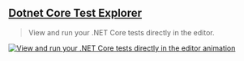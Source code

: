 ## [Dotnet Core Test Explorer](https://marketplace.visualstudio.com/items?itemName=formulahendry.dotnet-test-explorer)

> View and run your .NET Core tests directly in the editor.

[![View and run your .NET Core tests directly in the editor animation](https://raw.githubusercontent.com/formulahendry/vscode-dotnet-test-explorer/master/images/test-explorer.gif)](https://raw.githubusercontent.com/formulahendry/vscode-dotnet-test-explorer/master/images/test-explorer.gif)